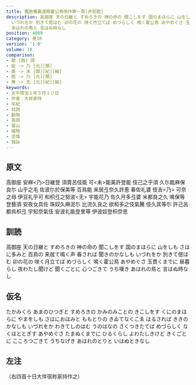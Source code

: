 ```yaml
---
title: 獨居幄裏遥聞霍公鳥喧作歌一首[并短歌]
description: 高御座 天の日継と すめろきの 神の命の 聞こしをす 国のまほらに 山をしも さはに多みと 百鳥の 来居て鳴く声 春されば 聞きのかなしも
  いづれをか 別きて偲はむ 卯の花の 咲く月立てば めづらしく 鳴く霍公鳥 あやめぐさ 玉貫くまでに 昼暮らし 夜わたし聞けど 聞くごとに 心つごきて うち嘆き
  あはれの鳥と 言はぬ時なし
position: 4089
category: 巻18
version: '1.0'
volume: 18
comparison:
- 歌 [西] 謌
- 能 -> 乃 [元][類]
- 美 -> 未 [類][紀][細]
- 能 -> 乃 [元][類]
- 無 -> 无 [元][紀][細]
keywords:
- 天平感宝１年５月１０日
- 作者：大伴家持
- 年紀
- 枕詞
- 動物
- 高岡
- 富山
- 植物
- 恋情
- 独詠
---
```


## 原文

高御座 安麻<乃>日継登 須賣呂伎能 可<未>能美許登能 伎己之乎須 久尓能麻保良尓 山乎之毛 佐波尓於保美等 百鳥能 来居弖奈久許恵 春佐礼婆 伎吉<乃> 可奈之母 伊豆礼乎可 和枳弖之努波<无> 宇能花乃 佐久月多弖婆 米都良之久 鳴保等登藝須 安夜女具佐 珠奴久麻泥尓 比流久良之 欲和多之伎氣騰 伎久其等尓 許己呂都呉枳弖 宇知奈氣伎 安波礼能登里等 伊波奴登枳奈思

## 訓読

高御座 天の日継と すめろきの 神の命の 聞こしをす 国のまほらに 山をしも さはに多みと 百鳥の 来居て鳴く声 春されば 聞きのかなしも いづれをか 別きて偲はむ 卯の花の 咲く月立てば めづらしく 鳴く霍公鳥 あやめぐさ 玉貫くまでに 昼暮らし 夜わたし聞けど 聞くごとに 心つごきて うち嘆き あはれの鳥と 言はぬ時なし

## 仮名

たかみくら あまのひつぎと すめろきの かみのみことの きこしをす くにのまほらに やまをしも さはにおほみと ももとりの きゐてなくこゑ はるされば ききのかなしも いづれをか わきてしのはむ うのはなの さくつきたてば めづらしく なくほととぎす あやめぐさ たまぬくまでに ひるくらし よわたしきけど きくごとに こころつごきて うちなげき あはれのとりと いはぬときなし

## 左注

（右四首十日大伴宿祢家持作之）
